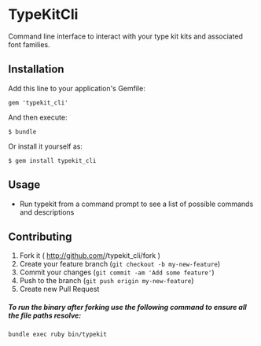 # TypeKitCli
Command line interface to interact with your type kit kits and associated font families.

## Installation

Add this line to your application's Gemfile:

    gem 'typekit_cli'

And then execute:

    $ bundle

Or install it yourself as:

    $ gem install typekit_cli

## Usage

- Run typekit from a command prompt to see a list of possible commands and descriptions

## Contributing

1. Fork it ( http://github.com/<my-github-username>/typekit_cli/fork )
2. Create your feature branch (`git checkout -b my-new-feature`)
3. Commit your changes (`git commit -am 'Add some feature'`)
4. Push to the branch (`git push origin my-new-feature`)
5. Create new Pull Request
##### To run the binary after forking use the following command to ensure all the file paths resolve:

    bundle exec ruby bin/typekit
